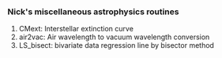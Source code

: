 ### Nick's miscellaneous astrophysics routines

1) CMext: Interstellar extinction curve
2) air2vac: Air wavelength to vacuum wavelength conversion
3) LS_bisect: bivariate data regression line by bisector method
